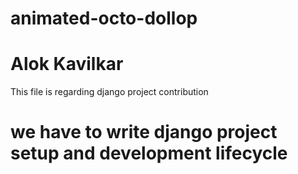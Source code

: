 # animated-octo-dollop

# Alok Kavilkar

This file is regarding django project contribution

# we have to write django project setup and development lifecycle


